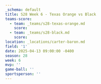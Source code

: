 ```yaml
---
_schema: default
title: S28 Week 6 - Texas Orange vs Black
teams-score:
  - team: _teams/s28-texas-orange.md
    score:
  - team: _teams/s28-black.md
    score:
location: _locations/carter-baron.md
field: '1'
date: 2025-04-13 09:00:00 -0400
season: 28
week: 6
mvp: ''
game-ball: ''
sportsperson: ''
---
```

